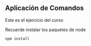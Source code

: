 ## Aplicación de Comandos

Este es el ejercicio del curso

Recuerde instalar los paquetes de node

```
npm install
```